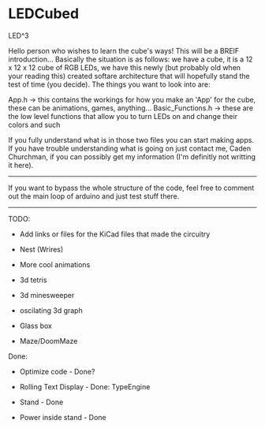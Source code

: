 # LEDCubed
LED^3

Hello person who wishes to learn the cube's ways! This will be a BREIF introduction... Basically the situation is as follows: we have a cube, it is a 12 x 12 x 12 cube of RGB LEDs, we have this newly (but probably old when your reading this) created softare architecture that will hopefully stand the test of time (you decide). The things you want to look into are:
  
  App.h -> this contains the workings for how you make an 'App' for the cube, these can be animations, games, anything...
  Basic_Functions.h -> these are the low level functions that allow you to turn LEDs on and change their colors and such
  
If you fully understand what is in those two files you can start making apps. If you have trouble understanding what is going on just contact me, Caden Churchman, if you can possibly get my information (I'm definitly not writting it here).  

*************************
If you want to bypass the whole structure of the code, feel free to comment out the main loop of arduino and just test stuff there.
*************************


TODO:
  - Add links or files for the KiCad files that made the circuitry

  - Nest (Wrires)

  - More cool animations

  - 3d tetris

  - 3d minesweeper

  - oscilating 3d graph

  - Glass box

  - Maze/DoomMaze

Done:
  - Optimize code - Done?

  - Rolling Text Display - Done: TypeEngine

  - Stand - Done
  
  - Power inside stand - Done

